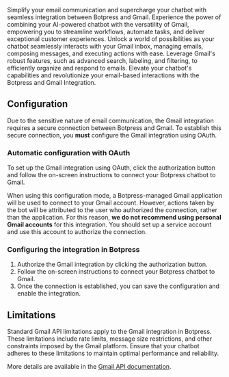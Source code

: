 Simplify your email communication and supercharge your chatbot with seamless integration between Botpress and Gmail. Experience the power of combining your AI-powered chatbot with the versatility of Gmail, empowering you to streamline workflows, automate tasks, and deliver exceptional customer experiences. Unlock a world of possibilities as your chatbot seamlessly interacts with your Gmail inbox, managing emails, composing messages, and executing actions with ease. Leverage Gmail's robust features, such as advanced search, labeling, and filtering, to efficiently organize and respond to emails. Elevate your chatbot's capabilities and revolutionize your email-based interactions with the Botpress and Gmail Integration.

## Configuration

Due to the sensitive nature of email communication, the Gmail integration requires a secure connection between Botpress and Gmail. To establish this secure connection, you **must** configure the Gmail integration using OAuth.

### Automatic configuration with OAuth

To set up the Gmail integration using OAuth, click the authorization button and follow the on-screen instructions to connect your Botpress chatbot to Gmail.

When using this configuration mode, a Botpress-managed Gmail application will be used to connect to your Gmail account. However, actions taken by the bot will be attributed to the user who authorized the connection, rather than the application. For this reason, **we do not recommend using personal Gmail accounts** for this integration. You should set up a service account and use this account to authorize the connection.

### Configuring the integration in Botpress

1. Authorize the Gmail integration by clicking the authorization button.
2. Follow the on-screen instructions to connect your Botpress chatbot to Gmail.
3. Once the connection is established, you can save the configuration and enable the integration.

## Limitations

Standard Gmail API limitations apply to the Gmail integration in Botpress. These limitations include rate limits, message size restrictions, and other constraints imposed by the Gmail platform. Ensure that your chatbot adheres to these limitations to maintain optimal performance and reliability.

More details are available in the [Gmail API documentation](https://developers.google.com/gmail/api/reference/quota).
